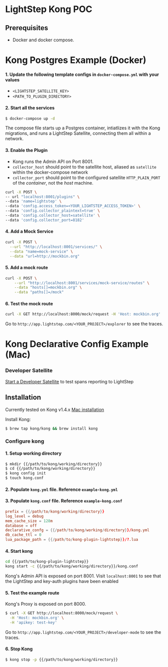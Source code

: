 # LightStep Kong POC

## Prerequisites

- Docker and docker compose.

# Kong Postgres Example (Docker)

#### 1. Update the following template configs in `docker-compose.yml` with your values

- `<LIGHTSTEP_SATELLITE_KEY>`
- `<PATH_TO_PLUGIN_DIRECTORY>`

#### 2. Start all the services

```bash
$ docker-compose up -d
```

The compose file starts up a Postgres container, intiatlizes it with the Kong migrations, and runs a LightStep Satellite, connecting them all within a network.

#### 3. Enable the Plugin

- Kong runs the Admin API on Port 8001.
- `collector_host` should point to the satellite host, aliased as `satellite` within the docker-compose network
- `collector_port` should point to the configured satellite `HTTP_PLAIN_PORT` of the _container_, not the _host_ machine.

```bash
curl -X POST \
-- url "localhost:8001/plugins" \
--data 'name=lightstep' \
--data 'config.access_token=<YOUR_LIGHTSTEP_ACCESS_TOKEN>' \
--data 'config.collector_plaintext=true' \
--data 'config.collector_host=satellite' \
--data 'config.collector_port=8182'
```

#### 4. Add a Mock Service

```bash
curl -X POST \
  --url "http://localhost:8001/services/" \
  --data "name=mock-service" \
  --data "url=http://mockbin.org"
```

#### 5. Add a mock route

```bash
curl -X POST \
    --url "http://localhost:8001/services/mock-service/routes" \
    --data "hosts[]=mockbin.org" \
    --data "paths[]=/mock"
```

#### 6. Test the mock route

```bash
curl -X GET http://localhost:8000/mock/request -H 'Host: mockbin.org'
```

Go to `http://app.lightstep.com/<YOUR_PROJECT>/explorer` to see the traces.

# Kong Declarative Config Example (Mac)

### Developer Satellite

[Start a Developer Satellite](https://docs.lightstep.com/docs/use-developer-mode) to test spans reporting to LightStep

## Installation

Currently tested on Kong v1.4.x [Mac installation](https://docs.konghq.com/install/macos/)

Install Kong:

```bash
$ brew tap kong/kong && brew install kong
```

### Configure kong

#### 1. Setup working directory

```bash
$ mkdir {{/path/to/kong/working/directory}}
$ cd {{/path/to/kong/working/directory}}
$ kong config init
$ touch kong.conf
```

#### 2. Populate `kong.yml` file. Reference `example-kong.yml`

#### 3. Populate `kong.conf` file. Reference `example-kong.conf`

```conf
prefix = {{/path/to/kong/working/directory}}
log_level = debug
mem_cache_size = 128m
database = off
declarative_confg = {{/path/to/kong/working/directory}}/kong.yml
db_cache_ttl = 0
lua_package_path = {{/path/to/kong-plugin-lightstep}}/?.lua
```

#### 4. Start kong

```bash
cd {{/path/to/kong-plugin-lightstep}}
kong start -c {{/path/to/kong/working/directory}}/kong.conf
```

Kong's Admin API is exposed on port 8001. Visit `localhost:8001` to see that the LightStep and key-auth plugins have been enabled

#### 5. Test the example route

Kong's Proxy is exposed on port 8000.

```bash
$ curl -X GET http://localhost:8000/mock/request \
  -H 'Host: mockbin.org' \
  -H 'apikey: test-key'
```

Go to `http://app.lightstep.com/<YOUR_PROJECT>/developer-mode` to see the traces.

#### 6. Stop Kong

```bash
$ kong stop -p {{/path/to/kong/working/directory}}
```
